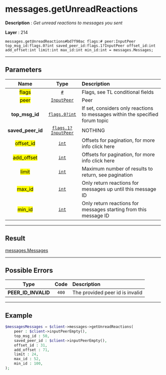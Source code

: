 # messages.getUnreadReactions

**Description** : *Get unread reactions to messages you sent*

**Layer** : 214

```tl
messages.getUnreadReactions#bd7f90ac flags:# peer:InputPeer top_msg_id:flags.0?int saved_peer_id:flags.1?InputPeer offset_id:int add_offset:int limit:int max_id:int min_id:int = messages.Messages;
```

---

## Parameters

| Name | Type | Description |
| :---: | :---: | :--- |
| <mark>flags</mark> | [`#`](type/#) | Flags, see TL conditional fields |
| <mark>peer</mark> | [`InputPeer`](type/InputPeer) | Peer |
| **top_msg_id** | [`flags.0?int`](type/int) | If set, considers only reactions to messages within the specified forum topic |
| **saved_peer_id** | [`flags.1?InputPeer`](type/InputPeer) | NOTHING |
| <mark>offset_id</mark> | [`int`](type/int) | Offsets for pagination, for more info click here |
| <mark>add_offset</mark> | [`int`](type/int) | Offsets for pagination, for more info click here |
| <mark>limit</mark> | [`int`](type/int) | Maximum number of results to return, see pagination |
| <mark>max_id</mark> | [`int`](type/int) | Only return reactions for messages up until this message ID |
| <mark>min_id</mark> | [`int`](type/int) | Only return reactions for messages starting from this message ID |

---

## Result

[messages.Messages](type/messages.Messages)

---

## Possible Errors

| Type | Code | Description |
| :---: | :---: | :--- |
| **PEER_ID_INVALID** | `400` | The provided peer id is invalid |

---

## Example

```php
$messagesMessages = $client->messages->getUnreadReactions(
	peer : $client->inputPeerEmpty(),
	top_msg_id : 50,
	saved_peer_id : $client->inputPeerEmpty(),
	offset_id : 31,
	add_offset : 71,
	limit : 24,
	max_id : 52,
	min_id : 100,
);
```